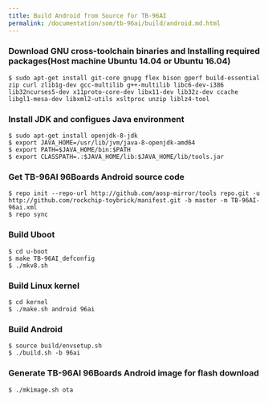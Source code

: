 ```yaml
---
title: Build Android from Source for TB-96AI
permalink: /documentation/som/tb-96ai/build/android.md.html
---
```


### Download GNU cross-toolchain binaries and Installing required packages(Host machine Ubuntu 14.04 or Ubuntu 16.04)

```
$ sudo apt-get install git-core gnupg flex bison gperf build-essential zip curl zlib1g-dev gcc-multilib g++-multilib libc6-dev-i386 lib32ncurses5-dev x11proto-core-dev libx11-dev lib32z-dev ccache libgl1-mesa-dev libxml2-utils xsltproc unzip liblz4-tool

```

### Install JDK and configues Java environment

```
$ sudo apt-get install openjdk-8-jdk
$ export JAVA_HOME=/usr/lib/jvm/java-8-openjdk-amd64
$ export PATH=$JAVA_HOME/bin:$PATH
$ export CLASSPATH=.:$JAVA_HOME/lib:$JAVA_HOME/lib/tools.jar
```

###  Get TB-96AI 96Boards Android source code

```
$ repo init --repo-url http://github.com/aosp-mirror/tools repo.git -u http://github.com/rockchip-toybrick/manifest.git -b master -m TB-96AI-96ai.xml
$ repo sync
```

###  Build Uboot

```
$ cd u-boot
$ make TB-96AI_defconfig
$ ./mkv8.sh
```

###  Build Linux kernel

```
$ cd kernel
$ ./make.sh android 96ai
```

###  Build Android

```
$ source build/envsetup.sh
$ ./build.sh -b 96ai
```

### Generate TB-96AI 96Boards Android image for flash download

`$ ./mkimage.sh ota`
